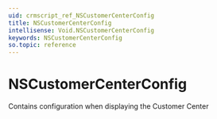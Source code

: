 ```yaml
---
uid: crmscript_ref_NSCustomerCenterConfig
title: NSCustomerCenterConfig
intellisense: Void.NSCustomerCenterConfig
keywords: NSCustomerCenterConfig
so.topic: reference
---
```


# NSCustomerCenterConfig

Contains configuration when displaying the Customer Center
